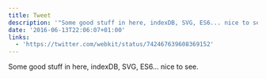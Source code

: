 ```yaml
---
title: Tweet
description: '"Some good stuff in here, indexDB, SVG, ES6... nice to see. "'
date: '2016-06-13T22:06:07+01:00'
links:
  - 'https://twitter.com/webkit/status/742467639608369152'
---
```

Some good stuff in here, indexDB, SVG, ES6... nice to see. 
